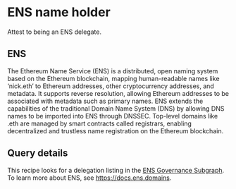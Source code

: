 # ENS name holder

Attest to being an ENS delegate.

## ENS

The Ethereum Name Service (ENS) is a distributed, open naming system based on the Ethereum blockchain, mapping human-readable names like ‘nick.eth’ to Ethereum addresses, other cryptocurrency addresses, and metadata. It supports reverse resolution, allowing Ethereum addresses to be associated with metadata such as primary names. ENS extends the capabilities of the traditional Domain Name System (DNS) by allowing DNS names to be imported into ENS through DNSSEC. Top-level domains like .eth are managed by smart contracts called registrars, enabling decentralized and trustless name registration on the Ethereum blockchain.

## Query details

This recipe looks for a delegation listing in the [ENS Governance Subgraph](https://thegraph.com/explorer/subgraphs/GyijYxW9yiSRcEd5u2gfquSvneQKi5QuvU3WZgFyfFSn). To learn more about ENS, see https://docs.ens.domains.  